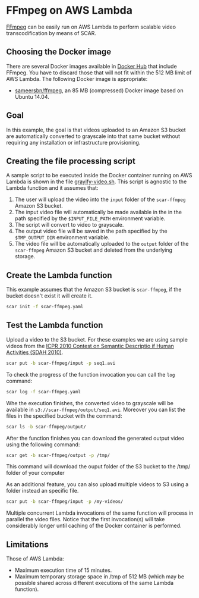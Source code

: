 # FFmpeg on AWS Lambda

[FFmpeg](https://ffmpeg.org/) can be easily run on AWS Lambda to perform scalable video transcodification by means of SCAR.

## Choosing the Docker image

There are several Docker images available in [Docker Hub](https://hub.docker.com/search/?isAutomated=0&isOfficial=0&page=1&pullCount=0&q=ffmpeg&starCount=0) that include FFmpeg. You have to discard those that will not fit within the 512 MB limit of AWS Lambda. The following Docker image is appropriate:

* [sameersbn/ffmpeg](https://hub.docker.com/r/sameersbn/ffmpeg/), an 85 MB (compressed) Docker image based on Ubuntu 14.04.

## Goal

In this example, the goal is that videos uploaded to an Amazon S3 bucket are automatically converted to grayscale into that same bucket without requiring any installation or infrastructure provisioning.

## Creating the file processing script

A sample script to be executed inside the Docker container running on AWS Lambda is shown in the file [grayify-video.sh](grayify-video.sh). This script is agnostic to the Lambda function and it assumes that:

1. The user will upload the video into the `input` folder of the `scar-ffmpeg` Amazon S3 bucket.
2. The input video file will automatically be made available in the in the path specified by the `$INPUT_FILE_PATH` environment variable.
3. The script will convert to video to grayscale.
4. The output video file will be saved in the path specified by the `$TMP_OUTPUT_DIR` environment variable.
5. The video file will be automatically uploaded to the `output` folder of the `scar-ffmpeg` Amazon S3 bucket and deleted from the underlying storage.

## Create the Lambda function

This example assumes that the Amazon S3 bucket is `scar-ffmpeg`, if the bucket doesn't exist it will create it.

```sh
scar init -f scar-ffmpeg.yaml
```

## Test the Lambda function

Upload a video to the S3 bucket. For these examples we are using sample videos from the [ICPR 2010 Contest on Semantic Descriptio if Human Activities (SDAH 2010)](http://cvrc.ece.utexas.edu/SDHA2010/Human_Interaction.html).

```sh
scar put -b scar-ffmpeg/input -p seq1.avi
```

To check the progress of the function invocation you can call the `log` command:

```sh
scar log -f scar-ffmpeg.yaml
```

Whe the execution finishes, the converted video to grayscale will be available in `s3://scar-ffmpeg/output/seq1.avi`. Moreover you can list the files in the specified bucket with the command:

```sh
scar ls -b scar-ffmpeg/output/
```

After the function finishes you can download the generated output video using the following command:

```sh
scar get -b scar-ffmpeg/output -p /tmp/
```
This command will download the ouput folder of the S3 bucket to the /tmp/ folder of your computer

As an additional feature, you can also upload multiple videos to S3 using a folder instead an specific file.

```sh
scar put -b scar-ffmpeg/input -p /my-videos/
```
Multiple concurrent Lambda invocations of the same function will process in parallel the video files. Notice that the first invocation(s) will take considerably longer until caching of the Docker container is performed.

## Limitations

Those of AWS Lambda:

* Maximum execution time of 15 minutes.
* Maximum temporary storage space in /tmp of 512 MB (which may be possible shared across different executions of the same Lambda function).
